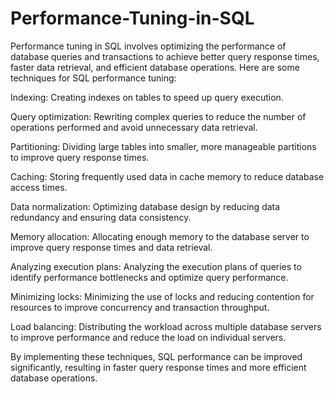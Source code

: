 # Performance-Tuning-in-SQL
Performance tuning in SQL involves optimizing the performance of database queries and transactions to achieve better query response times, faster data retrieval, and efficient database operations. Here are some techniques for SQL performance tuning:

Indexing: Creating indexes on tables to speed up query execution.

Query optimization: Rewriting complex queries to reduce the number of operations performed and avoid unnecessary data retrieval.

Partitioning: Dividing large tables into smaller, more manageable partitions to improve query response times.

Caching: Storing frequently used data in cache memory to reduce database access times.

Data normalization: Optimizing database design by reducing data redundancy and ensuring data consistency.

Memory allocation: Allocating enough memory to the database server to improve query response times and data retrieval.

Analyzing execution plans: Analyzing the execution plans of queries to identify performance bottlenecks and optimize query performance.

Minimizing locks: Minimizing the use of locks and reducing contention for resources to improve concurrency and transaction throughput.

Load balancing: Distributing the workload across multiple database servers to improve performance and reduce the load on individual servers.

By implementing these techniques, SQL performance can be improved significantly, resulting in faster query response times and more efficient database operations.
